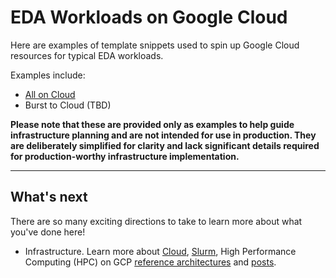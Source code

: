 # EDA Workloads on Google Cloud

Here are examples of template snippets used to spin up Google Cloud resources
for typical EDA workloads.

Examples include:

- [All on Cloud](example-all-on-cloud.md)
- Burst to Cloud (TBD)

**Please note that these are provided only as examples to help guide
infrastructure planning and are not intended for use in production. They are
deliberately simplified for clarity and lack significant details required for
production-worthy infrastructure implementation.**

---

## What's next

There are so many exciting directions to take to learn more about what you've
done here!

- Infrastructure.  Learn more about
  [Cloud](https://cloud.google.com/),
  [Slurm](https://slurm.schedmd.com/overview.html),
  High Performance Computing (HPC) on GCP
  [reference architectures](https://cloud.google.com/solutions/hpc/) and 
  [posts](https://cloud.google.com/blog/topics/hpc).

